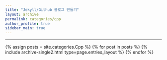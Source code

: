 ```yaml
---
title: "Jekyll/Github 블로그 만들기"
layout: archive
permalink: categories/cpp
author_profile: true
sidebar_main: true
---
```


<!-- 공백이 포함되어 있는 카테고리 이름의 경우 site.categories['a b c'] 이런식으로! -->

***

{% assign posts = site.categories.Cpp %}
{% for post in posts %} {% include archive-single2.html type=page.entries_layout %} {% endfor %}